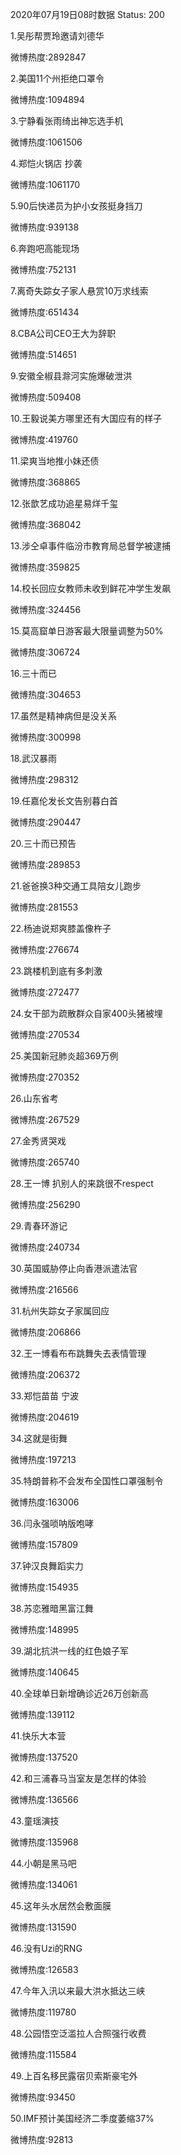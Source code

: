 2020年07月19日08时数据
Status: 200

1.吴彤帮贾玲邀请刘德华

微博热度:2892847

2.美国11个州拒绝口罩令

微博热度:1094894

3.宁静看张雨绮出神忘选手机

微博热度:1061506

4.郑恺火锅店 抄袭

微博热度:1061170

5.90后快递员为护小女孩挺身挡刀

微博热度:939138

6.奔跑吧高能现场

微博热度:752131

7.离奇失踪女子家人悬赏10万求线索

微博热度:651434

8.CBA公司CEO王大为辞职

微博热度:514651

9.安徽全椒县滁河实施爆破泄洪

微博热度:509408

10.王毅说美方哪里还有大国应有的样子

微博热度:419760

11.梁爽当地推小妹还债

微博热度:368865

12.张歆艺成功追星易烊千玺

微博热度:368042

13.涉仝卓事件临汾市教育局总督学被逮捕

微博热度:359825

14.校长回应女教师未收到鲜花冲学生发飙

微博热度:324456

15.莫高窟单日游客最大限量调整为50%

微博热度:306724

16.三十而已

微博热度:304653

17.虽然是精神病但是没关系

微博热度:300998

18.武汉暴雨

微博热度:298312

19.任嘉伦发长文告别暮白首

微博热度:290447

20.三十而已预告

微博热度:289853

21.爸爸换3种交通工具陪女儿跑步

微博热度:281553

22.杨迪说郑爽膝盖像杵子

微博热度:276674

23.跳楼机到底有多刺激

微博热度:272477

24.女干部为疏散群众自家400头猪被埋

微博热度:270534

25.美国新冠肺炎超369万例

微博热度:270352

26.山东省考

微博热度:267529

27.金秀贤哭戏

微博热度:265740

28.王一博 扒别人的来跳很不respect

微博热度:256290

29.青春环游记

微博热度:240734

30.英国威胁停止向香港派遣法官

微博热度:216566

31.杭州失踪女子家属回应

微博热度:206866

32.王一博看布布跳舞失去表情管理

微博热度:206372

33.郑恺苗苗 宁波

微博热度:204619

34.这就是街舞

微博热度:197213

35.特朗普称不会发布全国性口罩强制令

微博热度:163006

36.闫永强唢呐版咆哮

微博热度:157809

37.钟汉良舞蹈实力

微博热度:154935

38.苏恋雅暗黑富江舞

微博热度:148995

39.湖北抗洪一线的红色娘子军

微博热度:140645

40.全球单日新增确诊近26万创新高

微博热度:139112

41.快乐大本营

微博热度:137520

42.和三浦春马当室友是怎样的体验

微博热度:136566

43.童瑶演技

微博热度:135968

44.小朝是黑马吧

微博热度:134061

45.这年头水居然会敷面膜

微博热度:131590

46.没有Uzi的RNG

微博热度:126583

47.今年入汛以来最大洪水抵达三峡

微博热度:119780

48.公园悟空泛滥拉人合照强行收费

微博热度:115584

49.上百名移民露宿贝索斯豪宅外

微博热度:93450

50.IMF预计美国经济二季度萎缩37%

微博热度:92813

